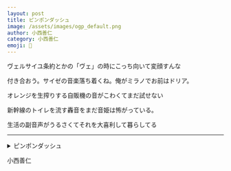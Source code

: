 ```yaml
---
layout: post
title: ピンポンダッシュ
image: /assets/images/ogp_default.png
author: 小西善仁
category: 小西善仁
emoji: 🍊
---
```


<div class="tanka-area"><div class="tanka">
<p>ヴェルサイユ条約とかの「ヴェ」の時にこっち向いて変顔すんな</p>

<p>付き合おう。サイゼの音楽落ち着くね。俺がミラノでお前はドリア。</p>

<p>オレンジを生搾りする自販機の音がこわくてまだ試せない</p>

<p>新幹線のトイレを流す轟音をまだ音姫は怖がっている。</p>

<p>生活の副音声がうるさくてそれを大喜利して暮らしてる</p>

</div></div>

---

<details><summary>ピンポンダッシュ</summary>
ヴェルサイユ条約とかの「ヴェ」の時にこっち向いて変顔すんな<br/>
付き合おう。サイゼの音楽落ち着くね。俺がミラノでお前はドリア。<br/>
オレンジを生搾りする自販機の音がこわくてまだ試せない<br/>
新幹線のトイレを流す轟音をまだ音姫は怖がっている。<br/>
生活の副音声がうるさくてそれを大喜利して暮らしてる<br/>
<br/>

</details>

小西善仁
